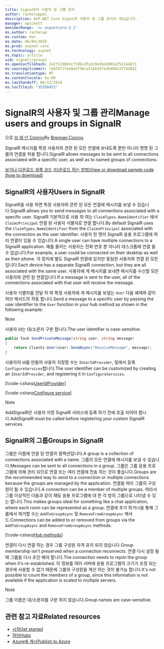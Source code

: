 ```yaml
---
title: SignalR의 사용자 및 그룹 관리
author: rachelappel
description: ASP.NET Core SignalR 사용자 및 그룹 관리의 개요입니다.
manager: wpickett
monikerRange: '>= aspnetcore-2.1'
ms.author: rachelap
ms.custom: mvc
ms.date: 06/04/2018
ms.prod: aspnet-core
ms.technology: aspnet
ms.topic: article
uid: signalr/groups
ms.openlocfilehash: 2a2f129863cf7d5cdfa3c0e5b2d901af52144671
ms.sourcegitcommit: 7e87671fea9a5f36ca516616fe3b40b537f428d2
ms.translationtype: MT
ms.contentlocale: ko-KR
ms.lasthandoff: 06/12/2018
ms.locfileid: "35358452"
---
```

# <a name="manage-users-and-groups-in-signalr"></a><span data-ttu-id="f5933-103">SignalR의 사용자 및 그룹 관리</span><span class="sxs-lookup"><span data-stu-id="f5933-103">Manage users and groups in SignalR</span></span>

<span data-ttu-id="f5933-104">으로 [브 레 넌 Conroy](https://github.com/BrennanConroy)</span><span class="sxs-lookup"><span data-stu-id="f5933-104">By [Brennan Conroy](https://github.com/BrennanConroy)</span></span>

<span data-ttu-id="f5933-105">SignalR 메시지를 특정 사용자와 관련 된 모든 연결에 보내도록 뿐만 아니라 명명 된 그룹의 연결을 허용 합니다.</span><span class="sxs-lookup"><span data-stu-id="f5933-105">SignalR allows messages to be sent to all connections associated with a specific user, as well as to named groups of connections.</span></span>

<span data-ttu-id="f5933-106">[보거나 다운로드 샘플 코드](https://github.com/aspnet/Docs/tree/master/aspnetcore/signalr/groups/sample/) [(다운로드 하는 방법)](xref:tutorials/index#how-to-download-a-sample)</span><span class="sxs-lookup"><span data-stu-id="f5933-106">[View or download sample code](https://github.com/aspnet/Docs/tree/master/aspnetcore/signalr/groups/sample/) [(how to download)](xref:tutorials/index#how-to-download-a-sample)</span></span>

## <a name="users-in-signalr"></a><span data-ttu-id="f5933-107">SignalR의 사용자</span><span class="sxs-lookup"><span data-stu-id="f5933-107">Users in SignalR</span></span>

<span data-ttu-id="f5933-108">SignalR을 사용 하면 특정 사용자와 관련 된 모든 연결에 메시지를 보낼 수 있습니다.</span><span class="sxs-lookup"><span data-stu-id="f5933-108">SignalR allows you to send messages to all connections associated with a specific user.</span></span> <span data-ttu-id="f5933-109">SignalR 기본적으로 사용 하 여는 `ClaimTypes.NameIdentifier` 에서 `ClaimsPrincipal` 연결 된 사용자 식별자로 연결 합니다.</span><span class="sxs-lookup"><span data-stu-id="f5933-109">By default SignalR uses the `ClaimTypes.NameIdentifier` from the `ClaimsPrincipal` associated with the connection as the user identifier.</span></span> <span data-ttu-id="f5933-110">사용자 한 명이 SignalR 응용 프로그램에 여러 연결이 있을 수 있습니다.</span><span class="sxs-lookup"><span data-stu-id="f5933-110">A single user can have multiple connections to a SignalR application.</span></span> <span data-ttu-id="f5933-111">예를 들어는 사용자는 전화 번호 뿐 아니라 데스크톱에 연결 될 수 없습니다.</span><span class="sxs-lookup"><span data-stu-id="f5933-111">For example, a user could be connected on their desktop as well as their phone.</span></span> <span data-ttu-id="f5933-112">각 장치에 별도 SignalR 연결에 있지만 동일한 사용자와 연결 된 모든입니다.</span><span class="sxs-lookup"><span data-stu-id="f5933-112">Each device has a separate SignalR connection, but they are all associated with the same user.</span></span> <span data-ttu-id="f5933-113">사용자에 게 메시지를 보내면 메시지를 수신할 모든 사용자와 관련 된 연결입니다.</span><span class="sxs-lookup"><span data-stu-id="f5933-113">If a message is sent to the user, all of the connections associated with that user will receive the message.</span></span>

<span data-ttu-id="f5933-114">사용자 식별자를 전달 하 여 특정 사용자에 게 메시지를 보낼는 `User` 다음 예제와 같이 허브 메서드의 작동 합니다.</span><span class="sxs-lookup"><span data-stu-id="f5933-114">Send a message to a specific user by passing the user identifier to the `User` function in your hub method as shown in the following example:</span></span>

> [!NOTE]
> <span data-ttu-id="f5933-115">사용자 id는 대/소문자 구분 합니다.</span><span class="sxs-lookup"><span data-stu-id="f5933-115">The user identifier is case-sensitive.</span></span>

```csharp
public Task SendPrivateMessage(string user, string message)
{
    return Clients.User(user).SendAsync("ReceiveMessage", message);
}
```

<span data-ttu-id="f5933-116">사용자의 id를 만들어 사용자 지정할 수는 `IUserIdProvider`, 및에서 등록 `ConfigureServices`합니다.</span><span class="sxs-lookup"><span data-stu-id="f5933-116">The user identifier can be customized by creating an `IUserIdProvider`, and registering it in `ConfigureServices`.</span></span>

[!code-csharp[UserIdProvider](groups/sample/customuseridprovider.cs?range=4-10)]

[!code-csharp[Configure service](groups/sample/startup.cs?range=21-22,39-42)]

> [!NOTE]
> <span data-ttu-id="f5933-117">AddSignalR은 사용자 지정 SignalR 서비스에 등록 하기 전에 호출 되어야 합니다.</span><span class="sxs-lookup"><span data-stu-id="f5933-117">AddSignalR must be called before registering your custom SignalR services.</span></span>

## <a name="groups-in-signalr"></a><span data-ttu-id="f5933-118">SignalR의 그룹</span><span class="sxs-lookup"><span data-stu-id="f5933-118">Groups in SignalR</span></span>

<span data-ttu-id="f5933-119">그룹은 이름에 연결 된 연결의 컬렉션입니다.</span><span class="sxs-lookup"><span data-stu-id="f5933-119">A group is a collection of connections associated with a name.</span></span> <span data-ttu-id="f5933-120">그룹의 모든 연결에 메시지를 보낼 수 있습니다.</span><span class="sxs-lookup"><span data-stu-id="f5933-120">Messages can be sent to all connections in a group.</span></span> <span data-ttu-id="f5933-121">그룹은 그룹 응용 프로그램에 의해 관리 되므로 연결 또는 여러 연결에 전송 하는 것이 좋습니다.</span><span class="sxs-lookup"><span data-stu-id="f5933-121">Groups are the recommended way to send to a connection or multiple connections because the groups are managed by the application.</span></span> <span data-ttu-id="f5933-122">연결을 여러 그룹의 구성원이 될 수 있습니다.</span><span class="sxs-lookup"><span data-stu-id="f5933-122">A connection can be a member of multiple groups.</span></span> <span data-ttu-id="f5933-123">따라서 그룹 이상적인 다음과 같이 채팅 응용 프로그램에 대 한 각 방의 그룹으로 나타낼 수 있는 합니다.</span><span class="sxs-lookup"><span data-stu-id="f5933-123">This makes groups ideal for something like a chat application, where each room can be represented as a group.</span></span> <span data-ttu-id="f5933-124">연결에 추가 하거나을 통해 그룹에서 제거할 수는 `AddToGroupAsync` 및 `RemoveFromGroupAsync` 메서드.</span><span class="sxs-lookup"><span data-stu-id="f5933-124">Connections can be added to or removed from groups via the `AddToGroupAsync` and `RemoveFromGroupAsync` methods.</span></span>

[!code-csharp[Hub methods](groups/sample/hubs/chathub.cs?range=15-27)]

<span data-ttu-id="f5933-125">연결이 다시 연결 하는 경우 그룹 구성원 자격 유지 되지 않습니다.</span><span class="sxs-lookup"><span data-stu-id="f5933-125">Group membership isn't preserved when a connection reconnects.</span></span> <span data-ttu-id="f5933-126">연결 다시 설정 될 때 그룹을 다시 조인 해야 합니다.</span><span class="sxs-lookup"><span data-stu-id="f5933-126">The connection needs to rejoin the group when it's re-established.</span></span> <span data-ttu-id="f5933-127">이 정보를 여러 서버에 응용 프로그램의 크기가 조정 되는 경우에 사용할 수 없기 때문에 그룹의 구성원을 계산 하는 것이 불가능 합니다.</span><span class="sxs-lookup"><span data-stu-id="f5933-127">It's not possible to count the members of a group, since this information is not available if the application is scaled to multiple servers.</span></span>

> [!NOTE]
> <span data-ttu-id="f5933-128">그룹 이름은 대/소문자를 구분 하지 않습니다.</span><span class="sxs-lookup"><span data-stu-id="f5933-128">Group names are case-sensitive.</span></span>

## <a name="related-resources"></a><span data-ttu-id="f5933-129">관련 참고 자료</span><span class="sxs-lookup"><span data-stu-id="f5933-129">Related resources</span></span>

* [<span data-ttu-id="f5933-130">시작</span><span class="sxs-lookup"><span data-stu-id="f5933-130">Get started</span></span>](xref:signalr/get-started)
* [<span data-ttu-id="f5933-131">허브</span><span class="sxs-lookup"><span data-stu-id="f5933-131">Hubs</span></span>](xref:signalr/hubs)
* [<span data-ttu-id="f5933-132">Azure에 게시</span><span class="sxs-lookup"><span data-stu-id="f5933-132">Publish to Azure</span></span>](xref:signalr/publish-to-azure-web-app)
